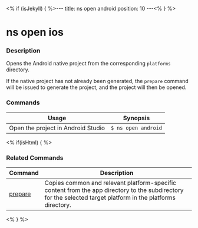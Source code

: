 <% if (isJekyll) { %>---
title: ns open android
position: 10
---<% } %>

# ns open ios

### Description

Opens the Android native project from the corresponding `platforms` directory. 

If the native project has not already been generated, the `prepare` command will be issued to generate the project, and the project will then be opened.

### Commands

Usage | Synopsis
------|-------
Open the project in Android Studio | `$ ns open android`

<% if(isHtml) { %>

### Related Commands

Command | Description
----------|----------
[prepare](prepare.html) | Copies common and relevant platform-specific content from the app directory to the subdirectory for the selected target platform in the platforms directory.
<% } %>